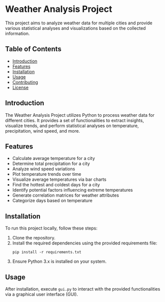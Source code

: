 # Weather Analysis Project

This project aims to analyze weather data for multiple cities and provide various statistical analyses and visualizations based on the collected information.

## Table of Contents

- [Introduction](#introduction)
- [Features](#features)
- [Installation](#installation)
- [Usage](#usage)
- [Contributing](#contributing)
- [License](#license)

## Introduction

The Weather Analysis Project utilizes Python to process weather data for different cities. It provides a set of functionalities to extract insights, visualize trends, and perform statistical analyses on temperature, precipitation, wind speed, and more.

## Features

- Calculate average temperature for a city
- Determine total precipitation for a city
- Analyze wind speed variations
- Plot temperature trends over time
- Visualize average temperatures via bar charts
- Find the hottest and coldest days for a city
- Identify potential factors influencing extreme temperatures
- Generate correlation matrices for weather attributes
- Categorize days based on temperature

## Installation

To run this project locally, follow these steps:

1. Clone the repository.
2. Install the required dependencies using the provided requirements file:
    ```
    pip install -r requirements.txt
    ```
3. Ensure Python 3.x is installed on your system.

## Usage

After installation, execute `gui.py` to interact with the provided functionalities via a graphical user interface (GUI).